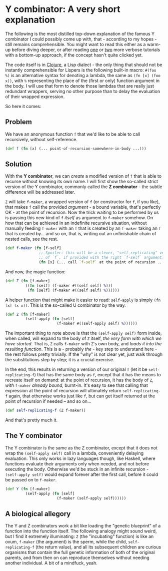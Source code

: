Y combinator: A very short explanation
===

The following is the most distilled top-down explanation of the famous Y
combinator I could possibly come up with, that - according to my hopes - still
remains comprehensible. You might want to read this either as a warm-up before
diving deeper, or after reading
[one](http://blog.tomtung.com/2012/10/yet-another-y-combinator-tutorial/) or
[two](https://www.cs.toronto.edu/~david/courses/csc324_w15/extra/ycomb.html)
more verbose tutorials with a bottom-up approach, if the concept hasn't quite
clicked yet.

The code itself is in [Clojure](https://clojure.org/), a Lisp dialect - the only
thing that should not be instantly comprehensible for Lispers is the following
built-in macro: `#(foo %)` is an alternative syntax for denoting a lambda, the
same as `(fn [x] (foo x))`, with `%` representing the place of the (first or
only) function argument in the body. I will use that form to denote those
lambdas that are really just redundant wrappers, serving no other purpose than
to delay the evaluation of their wrapped expression.

So here it comes:

Problem
---
We have an anonymous function `f` that we'd like to be able to call recursively,
without self-reference.

```clojure
(def f (fn [x] (... point-of-recursion-somewhere-in-body ...)))
```

Solution
---
With the **Y combinator**, we can _create_ a modified version of `f` that is
able to recurse without knowing its own name. I will first show the so-called
strict version of the Y combinator, commonly called the **Z combinator** - the
subtle difference will be addressed later. 

`Z` will take `f-maker`, a wrapped version of `f` (or constructor for `f`, if
you like), that makes `f` call the provided _argument_ - a bound variable,
that's perfectly OK - at the point of recursion. Now the trick waiting to be
performed by us is passing this new kind of `f` _itself_ as argument to
`f-maker` somehow. On how that can be achieved in an indefinite recursive
situation, without manually feeding `f-maker` with an `f` that is created by an
`f-maker` taking an `f` that is created by... and so on, that is, writing out an
unfinishable chain of nested calls, see the rest.

```clojure
(def f-maker (fn [f-self]
               ;; Spoiler: this will be a clever, "self-replicating" version
               ;; of `f`, if provided with the right `f-self` argument.
               (fn [x] (... call `f-self` at the point of recursion ...))))
```

And now, the magic function:

```clojure
(def Z (fn [f-maker]
         ((fn [self] (f-maker #((self self) %)))
          (fn [self] (f-maker #((self self) %))))))
```

A helper function that might make it easier to read: `self-apply` is simply
`(fn [x] (x x))`. This is the so-called U combinator by the way.

```clojure
(def Z (fn [f-maker]
         (self-apply (fn [self]
                       (f-maker #((self-apply self) %))))))
```

The important thing to note above is that the `(self-apply self)` form inside,
when called, will expand to the body of `Z` itself, _the very form with which we
have started_. That is, `Z` calls `f-maker` with `Z`'s own body, and _loads it
into the resulting function_. This is a - probably _the_ - key step to
understand here - the rest follows pretty trivially. If the "why" is not clear
yet, just walk through the substitutions step by step; it is a crucial exercise.

In the end, this results in returning a version of our original `f` (let it be
`self-replicating-f`) that has the same body as `f`, except that it has the
means to recreate itself on demand: at the point of recursion, it has the body
of `Z`_, with_ `f-maker` _already bound_, burnt-in.  It's easy to see that
calling that expression at the point of recursion will ultimately return
`self-replicating-f` again, that otherwise works just like `f`, but can get
itself returned at the point of recursion if needed – and so on...

```clojure
(def self-replicating-f (Z f-maker))
```

And that's pretty much it.

The Y combinator
---
The Y combinator is the same as the Z combinator, except that it does not wrap
the `(self-apply self)` call in a lambda, conveniently delaying evaluation. This
only works in lazy languages though, like Haskell, where functions evaluate
their arguments only when needed, and not before executing the body. Otherwise
we'd be stuck in an infinite recursion - `(self-apply self)` would expand
forever after the first call, before it could be passed on to `f-maker`.

```clojure
(def Y (fn [f-maker]
         (self-apply (fn [self]
                       (f-maker (self-apply self))))))
```

A biological allegory
---
The Y and Z combinators work a bit like loading the "genetic blueprint" of a
function into the function itself. The following analogy might sound weird, but
I find it extremely illuminating: `Z` (the "incubating" function) is like an
ovum, `f-maker` (the argument) is the sperm, while the child,
`self-replicating-f` (the return value), and all its subsequent children are
curious organisms that contain the full genetic information of both of the
original parents, and from then on can reproduce themselves without needing
another individual. A bit of a mindfuck, yeah.


